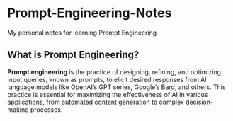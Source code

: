 # Prompt-Engineering-Notes
My personal notes for learning Prompt Engineering

## What is Prompt Engineering?
**Prompt engineering** is the practice of designing, refining, and optimizing input queries, known as prompts, to elicit desired responses from AI language models like OpenAI’s GPT series, Google’s Bard, and others. This practice is essential for maximizing the effectiveness of AI in various applications, from automated content generation to complex decision-making processes.

